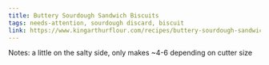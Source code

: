 ```yaml
---
title: Buttery Sourdough Sandwich Biscuits
tags: needs-attention, sourdough discard, biscuit
link: https://www.kingarthurflour.com/recipes/buttery-sourdough-sandwich-biscuits-recipe
---
```

Notes: a little on the salty side, only makes \~4-6 depending on cutter size  

